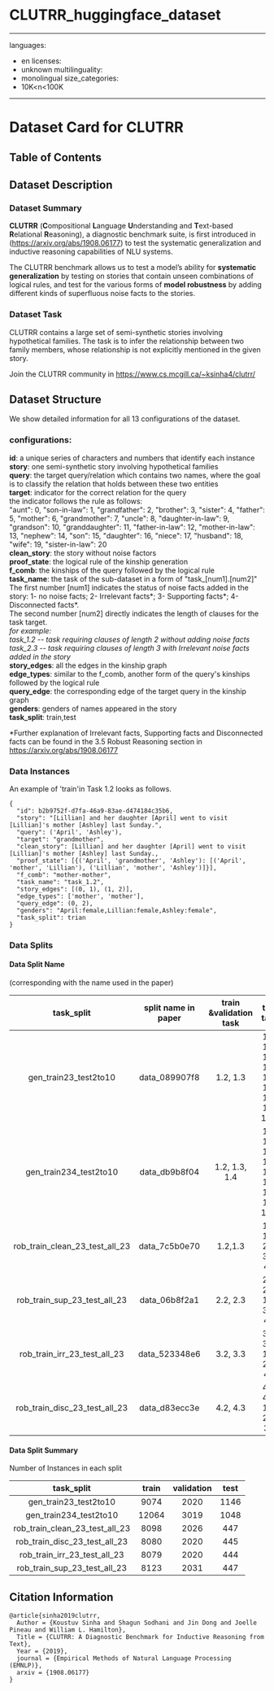 # CLUTRR_huggingface_dataset

---
languages:
- en
licenses:
- unknown
multilinguality:
- monolingual
size_categories:
- 10K<n<100K
---

# Dataset Card for CLUTRR 

## Table of Contents

## Dataset Description
### Dataset Summary
**CLUTRR** (**C**ompositional **L**anguage **U**nderstanding and **T**ext-based **R**elational **R**easoning), a diagnostic benchmark suite, is first introduced in (https://arxiv.org/abs/1908.06177) to test the systematic generalization and inductive reasoning capabilities of NLU systems.  

The CLUTRR benchmark allows us to test a model’s ability for **systematic generalization** by testing on stories that contain unseen combinations of logical rules, and test for the various forms of **model robustness** by adding different kinds of superfluous noise facts to the stories.

### Dataset Task
CLUTRR contains a large set of semi-synthetic stories involving hypothetical families. The task is to infer the relationship between two family members, whose relationship is not explicitly mentioned in the given story.

Join the CLUTRR community in  https://www.cs.mcgill.ca/~ksinha4/clutrr/ 
## Dataset Structure
We show detailed information for all 13 configurations of the dataset.

### configurations:
**id**: a unique series of characters and numbers that identify each instance <br>
**story**: one semi-synthetic story involving hypothetical families<br>
**query**: the target query/relation which contains two names, where the goal is to classify the relation that holds between these two entities<br>
**target**: indicator for the correct relation for the query <br>
the indicator follows the rule as follows: <br> "aunt": 0, "son-in-law": 1, "grandfather": 2, "brother": 3,
    "sister": 4,
    "father": 5,
    "mother": 6,
    "grandmother": 7,
    "uncle": 8,
    "daughter-in-law": 9,
    "grandson": 10,
    "granddaughter": 11,
    "father-in-law": 12,
    "mother-in-law": 13,
    "nephew": 14,
    "son": 15,
    "daughter": 16,
    "niece": 17,
    "husband": 18,
    "wife": 19,
    "sister-in-law": 20  <br>
**clean\_story**: the story without noise factors<br>
**proof\_state**: the logical rule of the kinship generation <br>
**f\_comb**: the kinships of the query followed by the logical rule<br>
**task\_name**: the task of the sub-dataset in a form of "task_[num1].[num2]"<br> 
The first number [num1] indicates the status of noise facts added in the story: 1- no noise facts; 2- Irrelevant facts*; 3- Supporting facts*; 4- Disconnected facts*.<br>
The second number [num2] directly indicates the length of clauses for the task target.<br>
*for example:*<br>
*task_1.2 -- task requiring clauses of length 2 without adding noise facts*<br> 
*task_2.3 -- task requiring clauses of length 3 with Irrelevant noise facts added in the story*<br> 
**story\_edges**: all the edges in the kinship graph<br>
**edge\_types**: similar to the f\_comb, another form of the query's kinships followed by the logical rule <br>
**query\_edge**: the corresponding edge of the target query in the kinship graph<br>
**genders**: genders of names appeared in the story<br>
**task\_split**: train,test <br>

*Further explanation of Irrelevant facts, Supporting facts and Disconnected facts can be found in the 3.5 Robust Reasoning section in https://arxiv.org/abs/1908.06177

### Data Instances

An example of 'train'in Task 1.2 looks as follows.
```
{
  "id": b2b9752f-d7fa-46a9-83ae-d474184c35b6,
  "story": "[Lillian] and her daughter [April] went to visit [Lillian]'s mother [Ashley] last Sunday.",
  "query": ('April', 'Ashley'),
  "target": "grandmother",
  "clean_story": [Lillian] and her daughter [April] went to visit [Lillian]'s mother [Ashley] last Sunday.,
  "proof_state": [{('April', 'grandmother', 'Ashley'): [('April', 'mother', 'Lillian'), ('Lillian', 'mother', 'Ashley')]}],
  "f_comb": "mother-mother",
  "task_name": "task_1.2",
  "story_edges": [(0, 1), (1, 2)],
  "edge_types": ['mother', 'mother'],
  "query_edge": (0, 2),
  "genders": "April:female,Lillian:female,Ashley:female",
  "task_split": trian
}
```
### Data Splits

#### Data Split Name
(corresponding with the name used in the paper)

| task_split | split name in paper | train &validation task |test task |
| :---:   |  :---:  | :-: | :-: |
| gen_train23_test2to10 | data_089907f8 | 1.2, 1.3 | 1.2, 1.3, 1.4, 1.5, 1.6, 1.7, 1.8, 1.9, 1.10 | 
| gen_train234_test2to10 | data_db9b8f04 | 1.2, 1.3, 1.4| 1.2, 1.3, 1.4, 1.5, 1.6, 1.7, 1.8, 1.9, 1.10 |    
| rob_train_clean_23_test_all_23 | data_7c5b0e70 | 1.2,1.3 | 1.2, 1.3, 2.3, 3.3, 4.3 |   
| rob_train_sup_23_test_all_23 | data_06b8f2a1 | 2.2, 2.3 | 2.2, 2.3, 1.3, 3.3, 4.3 |  
| rob_train_irr_23_test_all_23 | data_523348e6 | 3.2, 3.3 | 3.2, 3.3, 1.3, 2.3, 4.3 |
| rob_train_disc_23_test_all_23 | data_d83ecc3e | 4.2, 4.3 | 4.2, 4.3, 1.3, 2.3, 3.3 |

#### Data Split Summary
Number of Instances in each split 

| task_split | train | validation | test |
| :-: |  :---: | :---: | :---: |
| gen_train23_test2to10   | 9074 | 2020 | 1146 |
| gen_train234_test2to10 | 12064 | 3019 | 1048 |
| rob_train_clean_23_test_all_23 | 8098 | 2026 | 447 |
| rob_train_disc_23_test_all_23 | 8080 | 2020 | 445 |
| rob_train_irr_23_test_all_23 | 8079 | 2020 | 444 |
| rob_train_sup_23_test_all_23 | 8123 | 2031 | 447 |


## Citation Information
```
@article{sinha2019clutrr,
  Author = {Koustuv Sinha and Shagun Sodhani and Jin Dong and Joelle Pineau and William L. Hamilton},
  Title = {CLUTRR: A Diagnostic Benchmark for Inductive Reasoning from Text},
  Year = {2019},
  journal = {Empirical Methods of Natural Language Processing (EMNLP)},
  arxiv = {1908.06177}
}
```
